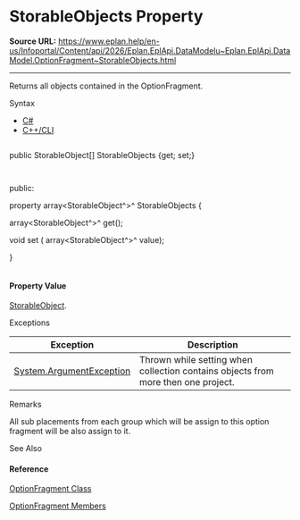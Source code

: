 # StorableObjects Property

**Source URL:** https://www.eplan.help/en-us/Infoportal/Content/api/2026/Eplan.EplApi.DataModelu~Eplan.EplApi.DataModel.OptionFragment~StorableObjects.html

---

Returns all objects contained in the OptionFragment.

Syntax

- [C#](#i-syntax-CS)
- [C++/CLI](#i-syntax-CPP2005)

```
```
public StorableObject[] StorableObjects {get; set;}
```
```

```
```
public:
property array<StorableObject^>^ StorableObjects {
   array<StorableObject^>^ get();
   void set (    array<StorableObject^>^ value);
}
```
```

#### Property Value

[StorableObject](Eplan.EplApi.DataModelu~Eplan.EplApi.DataModel.StorableObject.html).

Exceptions

| Exception | Description |
| --- | --- |
| [System.ArgumentException](#) | Thrown while setting when collection contains objects from more then one project. |

Remarks

All sub placements from each group which will be assign to this option fragment will be also assign to it.



See Also

#### Reference

[OptionFragment Class](Eplan.EplApi.DataModelu~Eplan.EplApi.DataModel.OptionFragment.html)
  
[OptionFragment Members](Eplan.EplApi.DataModelu~Eplan.EplApi.DataModel.OptionFragment_members.html)